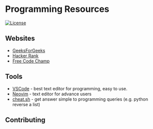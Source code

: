 # Programming Resources

[![License](http://img.shields.io/:license-mit-blue.svg)](http://doge.mit-license.org)

## Websites

- [GeeksForGeeks](https://www.geeksforgeeks.org/)
- [Hacker Rank](https://www.hackerrank.com/)
- [Free Code Champ](https://www.freecodecamp.org/)

## Tools

- [VSCode](https://code.visualstudio.com/) - best text editor for programming, easy to use.
- [Neovim](https://neovim.io/) - text editor for advance users
- [cheat.sh](https://github.com/chubin/cheat.sh) - get answer simple to programming queries (e.g. python reverse a list)

## Contributing


